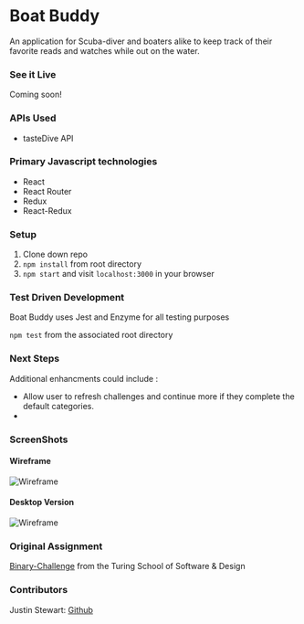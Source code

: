 # Boat Buddy
An application for Scuba-diver and boaters alike to keep track of their favorite reads and watches while out on the water.

### See it Live
Coming soon!

### APIs Used
* tasteDive API 

### Primary Javascript technologies
* React
* React Router
* Redux
* React-Redux

### Setup

1. Clone down repo
2. `npm install` from root directory
3. `npm start` and visit `localhost:3000` in your browser

### Test Driven Development

Boat Buddy uses Jest and Enzyme for all testing purposes

`npm test` from the associated root directory

### Next Steps
Additional enhancments could include :
* Allow user to refresh challenges and continue more if they complete the default categories.
* 

### ScreenShots

#### Wireframe

![Wireframe](./public/img/wireframe.png)

#### Desktop Version

![Wireframe](./public/img/screesnhot.png)

### Original Assignment

[Binary-Challenge](http://frontend.turing.io/projects/binary-challenge.html) from the Turing School of Software & Design

### Contributors

Justin Stewart: [Github](https://github.com/Jstewart3313)
